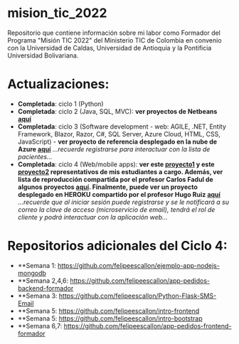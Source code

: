 # mision_tic_2022
Repositorio que contiene información sobre mi labor como Formador del Programa "Misión TIC 2022" del Ministerio TIC de Colombia en convenio con la Universidad de Caldas, Universidad de Antioquia y la Pontificia Universidad Bolivariana.

# Actualizaciones:

 - **Completada**: ciclo 1 (Python)
 - **Completada**: ciclo 2 (Java, SQL, MVC): **ver proyectos de Netbeans [aquí](https://drive.google.com/drive/folders/1Ym2F2X4jDO2MFVreTRiBLL2-4w84eFql?usp=sharing)**
 - **Completada**: ciclo 3 (Software development - web: AGILE, .NET, Entity Framework, Blazor, Razor, C#, SQL Server, Azure Cloud, HTML, CSS, JavaScript) - **ver proyecto de referencia desplegado en la nube de Azure [aquí](https://hospicasa001.azurewebsites.net/)** *...recuerde registrarse para interactuar con la lista de pacientes...*
 - **Completada**: ciclo 4 (Web/mobile apps): **ver este [proyecto1](https://youtu.be/jmODJX6CsKI) y este [proyecto2](https://youtu.be/ATr_I7RS0Fs) representativos de mis estudiantes a cargo. Además, ver lista de reproducción compartida por el profesor Carlos Fadul de algunos proyectos [aquí](https://www.youtube.com/playlist?list=PL_Gken4TwEnvkXNmEXC1fuFyNi8PG23Sp). Finalmente, puede ver un proyecto desplegado en HEROKU compartido por el profesor Hugo Ruiz [aquí](https://ecosastreria.herokuapp.com/)** *...recuerde que al iniciar sesión puede registrarse y se le notificará a su correo la clave de acceso (microservicio de email), tendrá el rol de cliente y podrá interactuar con la aplicación web...*

# Repositorios adicionales del Ciclo 4:

 - **Semana 1:      https://github.com/felipeescallon/ejemplo-app-nodejs-mongodb
 - **Semana 2,4,6:  https://github.com/felipeescallon/app-pedidos-backend-formador
 - **Semana 3:      https://github.com/felipeescallon/Python-Flask-SMS-Email
 - **Semana 5:      https://github.com/felipeescallon/intro-frontend
 - **Semana 5:      https://github.com/felipeescallon/intro-bootstrap
 - **Semana 6,7:    https://github.com/felipeescallon/app-pedidos-frontend-formador
